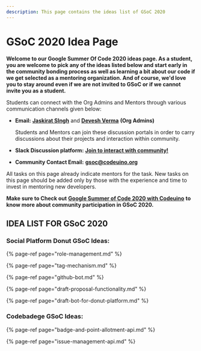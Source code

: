 ```yaml
---
description: This page contains the ideas list of GSoC 2020
---
```


# GSoC 2020 Idea Page

**Welcome to our Google Summer Of Code 2020 ideas page. As a student, you are welcome to pick any of the ideas listed below and start early in the community bonding process as well as learning a bit about our code if we get selected as a mentoring organization. And of course, we'd love you to stay around even if we are not invited to GSoC or if we cannot invite you as a student.**

Students can connect with the Org Admins and Mentors through various communication channels given below:

* **Email:** [**Jaskirat SIngh**](mailto:juskirat2000@gmail.com) and [**Devesh Verma**](mailto:deveshverma619@gmail.com) **\(Org Admins\)**

  Students and Mentors can join these discussion portals in order to carry discussions about their projects and interaction within community.

* **Slack Discussion platform:** [**Join to interact with community!**](http://slack.codeuino.org)
* **Community Contact Email:** [**gsoc@codeuino.org**](mailto:gsoc@codeuino.org)

All tasks on this page already indicate mentors for the task. New tasks on this page should be added only by those with the experience and time to invest in mentoring new developers.

**Make sure to Check out** [**Google Summer of Code 2020 with Codeuino**](https://docs.codeuino.org/documentation/activities/gsoc2020) **to know more about community participation in GSoC 2020.**

## **IDEA LIST FOR GSoC 2020**

### Social Platform Donut GSoC Ideas:

{% page-ref page="role-management.md" %}

{% page-ref page="tag-mechanism.md" %}

{% page-ref page="github-bot.md" %}

{% page-ref page="draft-proposal-functionality.md" %}

{% page-ref page="draft-bot-for-donut-platform.md" %}

### Codebadege GSoC Ideas:

{% page-ref page="badge-and-point-allotment-api.md" %}

{% page-ref page="issue-management-api.md" %}

